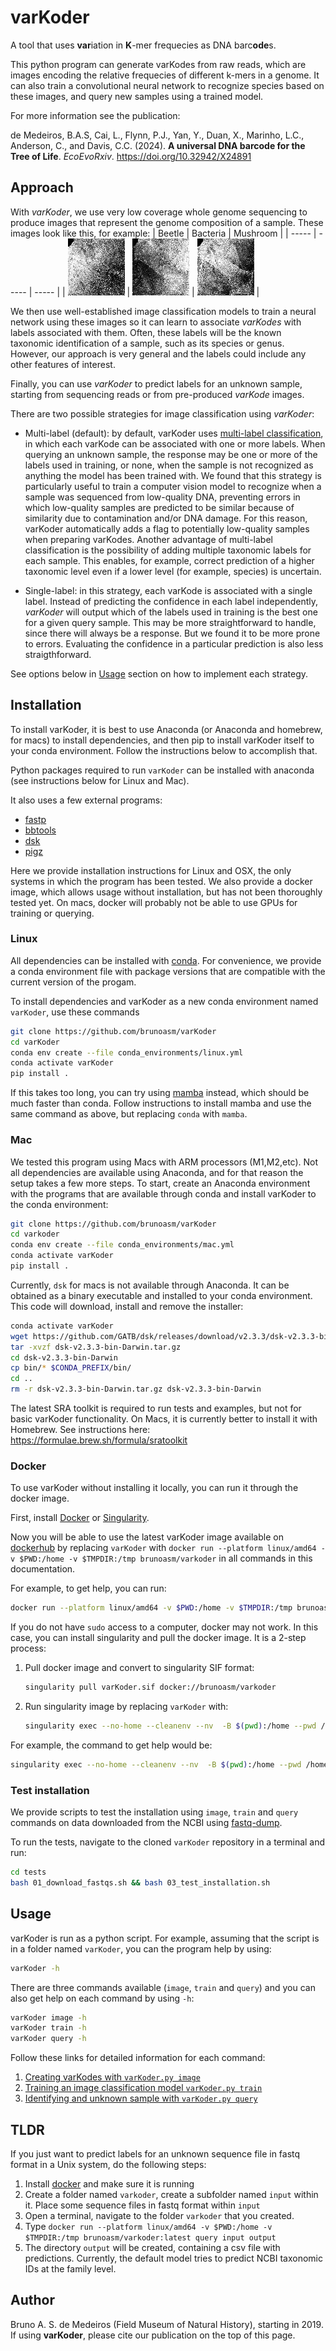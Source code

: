 # varKoder

A tool that uses **var**iation in **K**-mer frequecies as DNA barc**ode**s.

This python program can generate varKodes from raw reads, which are images encoding the relative frequecies of different k-mers in a genome. It can also train a convolutional neural network to recognize species based on these images, and query new samples using a trained model.

For more information see the publication:

de Medeiros, B.A.S, Cai, L., Flynn, P.J., Yan, Y., Duan, X., Marinho, L.C., Anderson, C., and Davis, C.C. (2024). **A universal DNA barcode for the Tree of Life**. *EcoEvoRxiv*. https://doi.org/10.32942/X24891

## Approach

With *varKoder*, we use very low coverage whole genome sequencing to produce images that represent the genome composition of a sample. These images look like this, for example:
| Beetle | Bacteria | Mushroom |
| ----- |  ----- | ----- |
| ![Beetle varKode](docs/Animalia_Cerambycidae_SRR15249224@00010000K+k7.png) | ![Bacteria varKode](docs/Bacteria_Mycoplasma_SRR2101396@00200000K+k7.png) |  ![Mushroom varKode](docs/Fungi_Amanitaceae_SRR15292413@00010000K+k7.png)  |  

We then use well-established image classification models to train a neural network using these images so it can learn to associate *varKodes* with labels associated with them. Often, these labels will be the known taxonomic identification of a sample, such as its species or genus. However, our approach is very general and the labels could include any other features of interest.

Finally, you can use *varKoder* to predict labels for an unknown sample, starting from sequencing reads or from pre-produced *varKode* images.

There are two possible strategies for image classification using *varKoder*:

  * Multi-label (default): by default, varKoder uses [multi-label classification](https://en.wikipedia.org/wiki/Multi-label_classification), in which each varKode can be associated with one or more labels. When querying an unknown sample, the response may be one or more of the labels used in training, or none, when the sample is not recognized as anything the model has been trained with. We found that this strategy is particularly useful to train a computer vision model to recognize when a sample was sequenced from low-quality DNA, preventing errors in which low-quality samples are predicted to be similar because of similarity due to contamination and/or DNA damage. For this reason, varKoder automatically adds a flag to potentially low-quality samples when preparing varKodes. Another advantage of multi-label classification is the possibility of adding multiple taxonomic labels for each sample. This enables, for example, correct prediction of a higher taxonomic level even if a lower level (for example, species) is uncertain.
  
  * Single-label: in this strategy, each varKode is associated with a single label. Instead of predicting the confidence in each label independently, *varKoder* will output which of the labels used in training is the best one for a given query sample. This may be more straightforward to handle, since there will always be a response. But we found it to be more prone to errors. Evaluating the confidence in a particular prediction is also less straigthforward.

See options below in [Usage](#Usage) section on how to implement each strategy.

## Installation

To install varKoder, it is best to use Anaconda (or Anaconda and homebrew, for macs) to install dependencies, and then pip to install varKoder itself to your conda environment. Follow the instructions below to accomplish that.

Python packages required to run `varKoder` can be installed with anaconda (see instructions below for Linux and Mac).

It also uses a few external programs:
 - [fastp](https://github.com/OpenGene/fastp)
 - [bbtools](https://jgi.doe.gov/data-and-tools/software-tools/bbtools/)
 - [dsk](https://github.com/GATB/dsk)
 - [pigz](https://zlib.net/pigz/)

Here we provide installation instructions for Linux and OSX, the only systems in which the program has been tested. We also provide a docker image, which allows usage without installation, but has not been thoroughly tested yet. On macs, docker will probably not be able to use GPUs for training or querying.

### Linux

All dependencies can be installed with [conda](https://anaconda.org). For convenience, we provide a conda environment file with package versions that are compatible with the current version of the progam. 

To install dependencies and varKoder as a new conda environment named `varKoder`, use these commands

```bash
git clone https://github.com/brunoasm/varKoder
cd varKoder
conda env create --file conda_environments/linux.yml
conda activate varKoder
pip install .
```

If this takes too long, you can try using [mamba](https://github.com/mamba-org/mamba) instead, which should be much faster than conda. Follow instructions to install mamba and use the same command as above, but replacing `conda` with `mamba`.

### Mac

We tested this program using Macs with ARM processors (M1,M2,etc). Not all dependencies are available using Anaconda, and for that reason the setup takes a few more steps. To start, create an Anaconda environment with the programs that are available through conda and install varKoder to the conda environment:
```bash
git clone https://github.com/brunoasm/varKoder
cd varkoder
conda env create --file conda_environments/mac.yml
conda activate varKoder
pip install .
```

Currently, `dsk` for macs is not available through Anaconda. It can be obtained as a binary executable and installed to your conda environment. This code will download, install and remove the installer:
```bash
conda activate varKoder
wget https://github.com/GATB/dsk/releases/download/v2.3.3/dsk-v2.3.3-bin-Darwin.tar.gz
tar -xvzf dsk-v2.3.3-bin-Darwin.tar.gz
cd dsk-v2.3.3-bin-Darwin
cp bin/* $CONDA_PREFIX/bin/
cd ..
rm -r dsk-v2.3.3-bin-Darwin.tar.gz dsk-v2.3.3-bin-Darwin
```

The latest SRA toolkit is required to run tests and examples, but not for basic varKoder functionality. On Macs, it is currently better to install it with Homebrew. See instructions here: https://formulae.brew.sh/formula/sratoolkit 

### Docker

To use varKoder without installing it locally, you can run it through the docker image.

First, install [Docker](https://www.docker.com/products/docker-desktop/) or [Singularity](https://docs.sylabs.io/guides/3.5/user-guide/introduction.html).

Now you will be able to use the latest varKoder image available on [dockerhub](https://hub.docker.com) by replacing `varKoder` with `docker run --platform linux/amd64 -v $PWD:/home -v $TMPDIR:/tmp brunoasm/varkoder` in all commands in this documentation.

For example, to get help, you can run: 
```bash
docker run --platform linux/amd64 -v $PWD:/home -v $TMPDIR:/tmp brunoasm/varkoder -h
```

If you do not have `sudo` access to a computer, docker may not work. In this case, you can install singularity and pull the docker image. It is a 2-step process:

1. Pull docker image and convert to singularity SIF format: 
    ```bash
    singularity pull varKoder.sif docker://brunoasm/varkoder
    ```
3. Run singularity image by replacing `varKoder` with:
   ```bash
   singularity exec --no-home --cleanenv --nv  -B $(pwd):/home --pwd /home varKoder.sif varKoder
   ```

For example, the command to get help would be:
```bash
singularity exec --no-home --cleanenv --nv  -B $(pwd):/home --pwd /home varKoder.sif varKoder -h
```


### Test installation

We provide scripts to test the installation using `image`, `train` and `query` commands on data downloaded from the NCBI using [fastq-dump](https://rnnh.github.io/bioinfo-notebook/docs/fastq-dump.html).

To run the tests, navigate to the cloned `varKoder` repository in a terminal and run:
```bash
cd tests
bash 01_download_fastqs.sh && bash 03_test_installation.sh
```

## Usage

varKoder is run as a python script. For example, assuming that the script is in a folder named `varKoder`, you can the program help by using:

```bash
varKoder -h
```

There are three commands available (`image`, `train` and `query`) and you can also get help on each command by using `-h`:
```bash
varKoder image -h
varKoder train -h
varKoder query -h
```

Follow these links for detailed information for each command:

1. [Creating varKodes with `varKoder.py image`](docs/image.md)
2. [Training an image classification model `varKoder.py train`](docs/train.md)
3. [Identifying and unknown sample with `varKoder.py query`](docs/query.md)


## TLDR

If you just want to predict labels for an unknown sequence file in fastq format in a Unix system, do the following steps:
1. Install [docker](https://www.docker.com/products/docker-desktop/) and make sure it is running 
2. Create a folder named `varkoder`, create a subfolder named `input` within it. Place some sequence files in fastq format within `input`
3. Open a terminal, navigate to the folder `varkoder` that you created.
4. Type `docker run --platform linux/amd64 -v $PWD:/home -v $TMPDIR:/tmp brunoasm/varkoder:latest query input output`
5. The directory `output` will be created, containing a csv file with predictions. Currently, the default model tries to predict NCBI taxonomic IDs at the family level.

## Author

Bruno A. S. de Medeiros (Field Museum of Natural History), starting in 2019. If using **varKoder**, please cite our publication on the top of this page.


